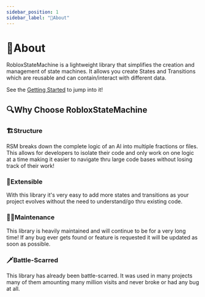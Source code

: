```yaml
---
sidebar_position: 1
sidebar_label: "🤔About"
---
```

# 🤔About

RobloxStateMachine is a lightweight library that simplifies the creation and management of state machines. It allows you create States and Transitions which are reusable and can contain/interact with different data.

See the [Getting Started](gettingStarted) to jump into it!

## 🔍Why Choose RobloxStateMachine

### 🏗️Structure
RSM breaks down the complete logic of an AI into multiple fractions or files. This allows for developers to isolate their code and only work on one logic at a time making it easier to navigate thru large code bases without losing track of their work!

### 🔌Extensible
With this library it's very easy to add more states and transitions as your project evolves without the need to understand/go thru existing code.

### 🔧🧹Maintenance
This library is heavily maintained and will continue to be for a very long time! If any bug ever gets found or feature is requested it will be updated as soon as possible.

### 🗡️Battle-Scarred
This library has already been battle-scarred. It was used in many projects many of them amounting many million visits and never broke or had any bug at all.